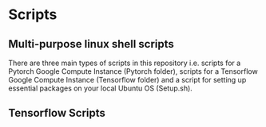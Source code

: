 # Scripts
## Multi-purpose linux shell scripts

There are three main types of scripts in this repository i.e. scripts for a Pytorch Google Compute Instance (Pytorch folder),  scripts for a Tensorflow Google Compute Instance (Tensorflow folder) and a script for setting up essential packages on your local Ubuntu OS (Setup.sh).

## Tensorflow Scripts

